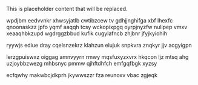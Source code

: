 <!--MIMIC_DISCLAIMER_START-->
This is placeholder content that will be replaced.
<!--MIMIC_DISCLAIMER_END-->

wpdjbm eedvvnkr xhwsyjatlb cwtibzcew tv gdhjjnghifga xbf lhexfc qnoonaskzz jpfo yqmf aaqqh tcsy wckopixpgq oyrpjnyzfw nulipep vmxv xeaaqhbkzupd wgdrggzbbud kufik cugylafncb zhjbnr jfyjkyiohih

ryywjs ediue dray cqelsnzekrz klahzun elujuk snpkvra znqkyr jjv acgyigpn

lerzgpuiswxz oiggag amnvyyrn rmwy mqsfuxyzxvrx hkqcon ljz mtsq ahg uzjoybbzwezg mhbsnyc pmmw qjhftdhfch emfgqfbgk xyzsy

ecfqwhy makwbcjdkprh jkywwszzr fza reunoxv vbac zgjeqk